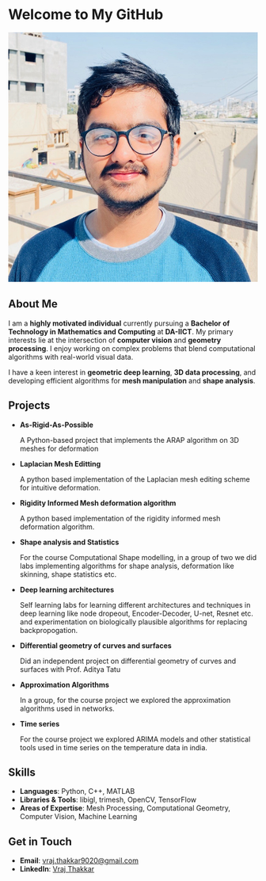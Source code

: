 
# Welcome to My GitHub

![Profile Image](https://github.com/vrajthakkar90/vrajthakkar90.github.io/blob/main/My%20photo.jpeg)
## About Me

I am a **highly motivated individual** currently pursuing a **Bachelor of Technology in Mathematics and Computing** at **DA-IICT**. My primary interests lie at the intersection of **computer vision** and **geometry processing**. I enjoy working on complex problems that blend computational algorithms with real-world visual data.

I have a keen interest in **geometric deep learning**, **3D data processing**, and developing efficient algorithms for **mesh manipulation** and **shape analysis**.

## Projects

- **As-Rigid-As-Possible**

  A Python-based project that implements the ARAP algorithm on 3D meshes for deformation
  
- **Laplacian Mesh Editting**

  A python based implementation of the Laplacian mesh editing scheme for intuitive deformation.

- **Rigidity Informed Mesh deformation algorithm**
  
  A python based implementation of the rigidity informed mesh deformation algorithm.

- **Shape analysis and Statistics**
  
  For the course Computational Shape modelling, in a group of two we did labs implementing algorithms for shape analysis, deformation like skinning, shape statistics etc.

- **Deep learning architectures**

  Self learning labs for learning different architectures and techniques in deep learning like node dropeout, Encoder-Decoder, U-net, Resnet etc. and experimentation on biologically plausible algorithms for replacing backpropogation.

- **Differential geometry of curves and surfaces**

  Did an independent project on differential geometry of curves and surfaces with Prof. Aditya Tatu

- **Approximation Algorithms**

  In a group, for the course project we explored the approximation algorithms used in networks.

- **Time series**

  For the course project we explored ARIMA models and other statistical tools used in time series on the temperature data in india.

## Skills

- **Languages**: Python, C++, MATLAB
- **Libraries & Tools**: libigl, trimesh, OpenCV, TensorFlow
- **Areas of Expertise**: Mesh Processing, Computational Geometry, Computer Vision, Machine Learning

## Get in Touch

- **Email**: vraj.thakkar9020@gmail.com
- **LinkedIn**: [Vraj Thakkar]([https://www.linkedin.com](https://www.linkedin.com/in/vraj-thakkar-784026286/))
